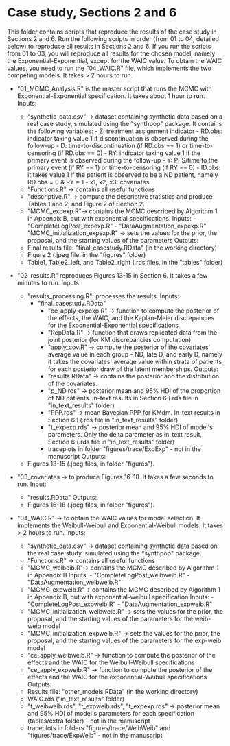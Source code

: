 # Case study, Sections 2 and 6
This folder contains scripts that reproduce the results of the case study in Sections 2 and 6.
Run the following scripts in order (from 01 to 04, detailed below) to reproduce all results in Sections 2 and 6. 
If you run the scripts from 01 to 03, you will reproduce all results for the chosen model, namely the Exponential-Exponential, except for the WAIC value. To obtain the WAIC values, you need to run the "04_WAIC.R" file, which implements the two competing models. It takes > 2 hours to run.

- "01_MCMC_Analysis.R" is the master script that runs the MCMC with Exponential-Exponential specification. It takes about 1 hour to run.
Inputs: 
  - "synthetic_data.csv" -> dataset containing synthetic data based on a real case study, simulated using the "synthpop" package. It contains the following variables:
    	- Z: treatment assignment indicator
    	- RD.obs: indicator taking value 1 if discontinuation is observed during the follow-up
  		- D: time-to-discontinuation (if RD.obs == 1) or time-to-censoring (if RD.obs == 0)
    	- RY: indicator taking value 1 if the primary event is observed during the follow-up
    	- Y: PFS/time to the primary event (if RY == 1) or time-to-censoring (if RY == 0)
    	- ID.obs: it takes value 1 if the patient is observed to be a ND patient, namely RD.obs = 0 & RY = 1
    	- x1, x2, x3: covariates
  - "Functions.R" -> contains all useful functions
  - "descriptive.R" -> compute the descriptive statistics and produce Tables 1 and 2, and Figure 2 of Section 2.
  - "MCMC_expexp.R"-> contains the MCMC described by Algorithm 1 in Appendix B, but with exponential specifications. 
	Inputs: 
          - "CompleteLogPost_expexp.R" 
          - "DataAugmentation_expexp.R"
  "MCMC_initialization_expexp.R" -> sets the values for the prior, the proposal, and the starting values of the parameters
Outputs:
   - Final results file: "final_casestudy.RData" (in the working directory)
   - Figure 2 (.jpeg file, in the "figures" folder) 
   - Table1, Table2_left, and Table2_right (.rds files, in the "tables" folder) 

- "02_results.R" reproduces Figures 13-15 in Section 6. It takes a few minutes to run.
Inputs: 
   - "results_processing.R": processes the results.
	Inputs:
	  - "final_casestudy.RData"
          - "ce_apply_expexp.R" -> function to compute the posterior of the effects, the WAIC, and the Kaplan-Meier discrepancies
             for the Exponential-Exponential specifications
          - "RepData.R" -> function that draws replicated data from the joint posterior (for KM discrepancies computation)
          - "apply_cov.R" -> compute the posterior of the covariates' average value in each group - ND, late D, and early D, namely
             it takes the covariates' average value within strata of patients for each posterior draw of the latent memberships.
        Outputs:
          - "results.RData" -> contains the posterior and the distribution of the covariates.
          - "p_ND.rds" -> posterior mean and 95% HDI of the proportion of ND patients. In-text results in Section 6 (.rds file in "in_text_results" folder)
          - "PPP.rds" -> mean Bayesian PPP for KMdm. In-text results in Section 6.1 (.rds file in "in_text_results" folder)
          - "t_expexp.rds" -> posterior mean and 95% HDI of model's parameters. Only the delta parameter as in-text result, Section 6 (.rds file in "in_text_results" folder)
          - traceplots in folder "figures/trace/ExpExp" - not in the manuscript
Outputs:
   - Figures 13-15 (.jpeg files, in folder "figures").   

- "03_covariates -> to produce Figures 16-18. It takes a few seconds to run.
Input: 
   - "results.RData"
Outputs: 
   - Figures 16-18 (.jpeg files, in folder "figures").

- "04_WAIC.R" -> to obtain the WAIC values for model selection. It implements the Weibull-Weibull and Exponential-Weibull models. It takes > 2 hours to run.
Inputs: 
  - "synthetic_data.csv" -> dataset containing synthetic data based on the real case study, simulated using the "synthpop" package.
  - "Functions.R" -> contains all useful functions
  - "MCMC_weibeib.R"-> contains the MCMC described by Algorithm 1 in Appendix B 
	Inputs: 
          - "CompleteLogPost_weibweib.R" 
          - "DataAugmentation_weibweib.R"
  - "MCMC_expweib.R"-> contains the MCMC described by Algorithm 1 in Appendix B, but with exponential-weibull specification
	Inputs: 
          - "CompleteLogPost_expweib.R" 
          - "DataAugmentation_expweib.R"
  - "MCMC_initialization_weibweib.R" -> sets the values for the prior, the proposal, and the starting values of the parameters for the weib-weib model
  - "MCMC_initialization_expweib.R" -> sets the values for the prior, the proposal, and the starting values of the parameters for the exp-weib model
  - "ce_apply_weibweib.R" -> function to compute the posterior of the effects and the WAIC for the Weibull-Weibull specifications
  - "ce_apply_expweib.R" -> function to compute the posterior of the effects and the WAIC for the exponential-Weibull specifications
Outputs:
  - Results file: "other_models.RData" (in the working directory)
  - WAIC.rds ("in_text_results" folder)
  - "t_weibweib.rds", "t_expweib.rds", "t_expexp.rds" -> posterior mean and 95% HDI of model's parameters for each specification (tables/extra folder) - not in the manuscript
  - traceplots in folders "figures/trace/WeibWeib" and "figures/trace/ExpWeib" - not in the manuscript
